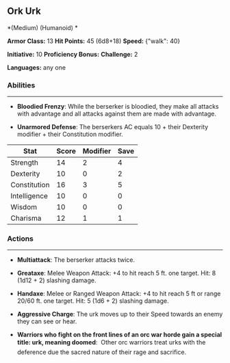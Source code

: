 ## Ork Urk
*(Medium) (Humanoid) *

**Armor Class:** 13
**Hit Points:** 45 (6d8+18)
**Speed:** {"walk": 40}

**Initiative:** 10
**Proficiency Bonus:**
**Challenge:** 2

**Languages:** any one

### Abilities
 --- 
- **Bloodied Frenzy**: While the berserker is bloodied, they make all attacks with advantage and all attacks against them are made with advantage.

- **Unarmored Defense**: The berserkers AC equals 10 + their Dexterity modifier + their Constitution modifier.



| Stat | Score | Modifier | Save |
| ---- | ---- | ---- | ---- |
| Strength | 14 | 2 | 4 |
| Dexterity | 10 | 0 | 2 |
| Constitution | 16 | 3 | 5 |
| Intelligence | 10 | 0 | 0 |
| Wisdom | 10 | 0 | 0 |
| Charisma | 12 | 1 | 1 |

### Actions
 --- 
- **Multiattack**: The berserker attacks twice.

- **Greataxe**: Melee Weapon Attack: +4 to hit  reach 5 ft.  one target. Hit: 8 (1d12 + 2) slashing damage.

- **Handaxe**: Melee or Ranged Weapon Attack: +4 to hit  reach 5 ft or range 20/60 ft.  one target. Hit: 5 (1d6 + 2) slashing damage.

- **Aggressive Charge**: The urk moves up to their Speed towards an enemy they can see or hear.

- **Warriors who fight on the front lines of an orc war horde gain a special title: urk, meaning doomed**:  Other orc warriors treat urks with the deference due the sacred nature of their rage and sacrifice.

